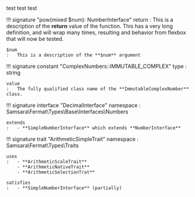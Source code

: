 test test test

!!! signature "pow(mixed $num): NumberInterface"
    return
    :   This is a description of the **return** value of the function. This has a very long definition, and will wrap many times, resulting and behavior from flexbox that will now be tested.
    
    $num
    :   This is a description of the **$num** argument
    
!!! signature constant "ComplexNumbers::IMMUTABLE_COMPLEX"
    type
    :   string
    
    value
    :   The fully qualified class name of the **ImmutableComplexNumber** class.
    
!!! signature interface "DecimalInterface"
    namespace
    :   Samsara\Fermat\Types\Base\Interfaces\Numbers
    
    extends
    :   - **SimpleNumberInterface** which extends **NumberInterface**
    
!!! signature trait "ArithmeticSimpleTrait"
    namespace
    :   Samsara\Fermat\Types\Traits
    
    uses
    :   - **ArithmeticScaleTrait**
        - **ArithmeticNativeTrait**
        - **ArithmeticSelectionTrat**
    
    satisfies
    :   - **SimpleNumberInterface** (partially)
